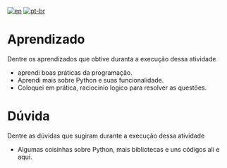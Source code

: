 [![en](https://img.shields.io/badge/lang-en-red.svg)](https://github.com/DayanFA/Sistemas-de-Informacao-UFAC/blob/main/Linguagem%20de%20Programa%C3%A7%C3%A3o%20I/Exerc%C3%ADcios/README.md)
[![pt-br](https://img.shields.io/badge/lang-pt--br-green.svg)](https://github.com/DayanFA/Sistemas-de-Informacao-UFAC/blob/main/Linguagem%20de%20Programa%C3%A7%C3%A3o%20I/Exerc%C3%ADcios/README.pt-br.md)

# Aprendizado

Dentre os aprendizados que obtive duranta a execução dessa atividade

* aprendi boas práticas da programação.
* Aprendi mais sobre Python e suas funcionalidade.
* Coloquei em prática, raciocínio logico para resolver as questões.

# Dúvida

Dentre as dúvidas que sugiram durante a execução dessa atividade

* Algumas coisinhas sobre Python, mais bibliotecas e uns códigos ali e aqui.

